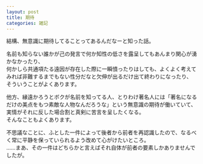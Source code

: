```yaml
---
layout: post
title: 期待
categories: 雑記
---
```


結構、無意識に期待してることってあるんだなーと知った話。  

名前も知らない誰かが己の発言で何か知性の低さを露呈してもあんまり関心が湧かなかったり、  
何かしら共通項たる遠因が存在した際に一瞬憤ったりはしても、よくよく考えてみれば非難するまでもない性分だなと欠伸が出るだけ出て終わりになったり、  
そういうことがよくあります。

他方、縁遠かろうとボクが名前を知ってる人、とりわけ著名人には「著名になるだけの美点をもつ素敵な人物なんだろうな」という無意識の期待が働いていて、  
実情がそれに反した場合割と真剣に苦言を呈したくなる。  
そんなこともよくあります。

不思議なことに、ふとした一件によって後者から前者を再認識したので、なるべく常に平静を保っていられるよう改めて心がけたいところ。  
……まあ、その一件はどちらかと言えばそれ自体が前者の要素しかありませんでしたが。
